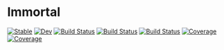 # Immortal

[![Stable](https://img.shields.io/badge/docs-stable-blue.svg)](https://small-entropy.github.io/Immortal.jl/stable)
[![Dev](https://img.shields.io/badge/docs-dev-blue.svg)](https://small-entropy.github.io/Immortal.jl/dev)
[![Build Status](https://travis-ci.com/small-entropy/Immortal.jl.svg?branch=master)](https://travis-ci.com/small-entropy/Immortal.jl)
[![Build Status](https://ci.appveyor.com/api/projects/status/github/small-entropy/Immortal.jl?svg=true)](https://ci.appveyor.com/project/small-entropy/Immortal-jl)
[![Build Status](https://api.cirrus-ci.com/github/small-entropy/Immortal.jl.svg)](https://cirrus-ci.com/github/small-entropy/Immortal.jl)
[![Coverage](https://codecov.io/gh/small-entropy/Immortal.jl/branch/master/graph/badge.svg)](https://codecov.io/gh/small-entropy/Immortal.jl)
[![Coverage](https://coveralls.io/repos/github/small-entropy/Immortal.jl/badge.svg?branch=master)](https://coveralls.io/github/small-entropy/Immortal.jl?branch=master)
